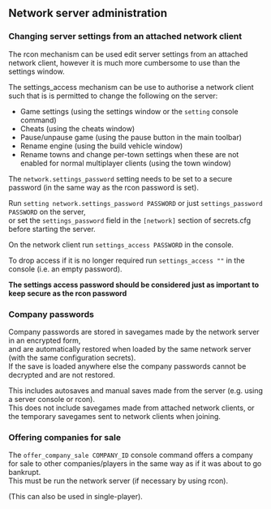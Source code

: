 ## Network server administration


### Changing server settings from an attached network client

The rcon mechanism can be used edit server settings from an attached network client, however it is much more cumbersome to use than the settings window.

The settings_access mechanism can be use to authorise a network client such that is is permitted to change the following on the server:
* Game settings (using the settings window or the `setting` console command)
* Cheats (using the cheats window)
* Pause/unpause game (using the pause button in the main toolbar)
* Rename engine (using the build vehicle window)
* Rename towns and change per-town settings when these are not enabled for normal multiplayer clients (using the town window)

The `network.settings_password` setting needs to be set to a secure password (in the same way as the rcon password is set).

Run `setting network.settings_password PASSWORD` or just `settings_password PASSWORD` on the server,  
or set the `settings_password` field in the `[network]` section of secrets.cfg before starting the server.

On the network client run `settings_access PASSWORD` in the console.

To drop access if it is no longer required run `settings_access ""` in the console (i.e. an empty password).

**The settings access password should be considered just as important to keep secure as the rcon password**


### Company passwords

Company passwords are stored in savegames made by the network server in an encrypted form,  
and are automatically restored when loaded by the same network server (with the same configuration secrets).  
If the save is loaded anywhere else the company passwords cannot be decrypted and are not restored.

This includes autosaves and manual saves made from the server (e.g. using a server console or rcon).  
This does not include savegames made from attached network clients, or the temporary savegames sent to network clients when joining.


### Offering companies for sale

The `offer_company_sale COMPANY_ID` console command offers a company for sale to other companies/players in the same way as if it was about to go bankrupt.  
This must be run the network server (if necessary by using rcon).

(This can also be used in single-player).
